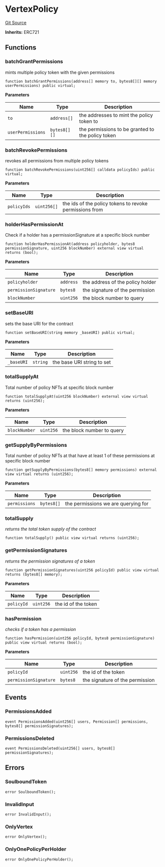 # VertexPolicy
[Git Source](https://github.com/llama-community/vertex-v1/blob/03d08e6c7301e4733b286ff6b820e92b844b5f79/src/policy/VertexPolicy.sol)

**Inherits:**
ERC721


## Functions
### batchGrantPermissions

mints multiple policy token with the given permissions


```solidity
function batchGrantPermissions(address[] memory to, bytes8[][] memory userPermissions) public virtual;
```
**Parameters**

|Name|Type|Description|
|----|----|-----------|
|`to`|`address[]`|the addresses to mint the policy token to|
|`userPermissions`|`bytes8[][]`|the permissions to be granted to the policy token|


### batchRevokePermissions

revokes all permissions from multiple policy tokens


```solidity
function batchRevokePermissions(uint256[] calldata policyIds) public virtual;
```
**Parameters**

|Name|Type|Description|
|----|----|-----------|
|`policyIds`|`uint256[]`|the ids of the policy tokens to revoke permissions from|


### holderHasPermissionAt

Check if a holder has a permissionSignature at a specific block number


```solidity
function holderHasPermissionAt(address policyholder, bytes8 permissionSignature, uint256 blockNumber) external view virtual returns (bool);
```
**Parameters**

|Name|Type|Description|
|----|----|-----------|
|`policyholder`|`address`|the address of the policy holder|
|`permissionSignature`|`bytes8`|the signature of the permission|
|`blockNumber`|`uint256`|the block number to query|


### setBaseURI

sets the base URI for the contract


```solidity
function setBaseURI(string memory _baseURI) public virtual;
```
**Parameters**

|Name|Type|Description|
|----|----|-----------|
|`_baseURI`|`string`|the base URI string to set|


### totalSupplyAt

Total number of policy NFTs at specific block number


```solidity
function totalSupplyAt(uint256 blockNumber) external view virtual returns (uint256);
```
**Parameters**

|Name|Type|Description|
|----|----|-----------|
|`blockNumber`|`uint256`|the block number to query|


### getSupplyByPermissions

Total number of policy NFTs at that have at least 1 of these permissions at specific block number


```solidity
function getSupplyByPermissions(bytes8[] memory permissions) external view virtual returns (uint256);
```
**Parameters**

|Name|Type|Description|
|----|----|-----------|
|`permissions`|`bytes8[]`|the permissions we are querying for|


### totalSupply

*returns the total token supply of the contract*


```solidity
function totalSupply() public view virtual returns (uint256);
```

### getPermissionSignatures

*returns the permission signatures of a token*


```solidity
function getPermissionSignatures(uint256 policyId) public view virtual returns (bytes8[] memory);
```
**Parameters**

|Name|Type|Description|
|----|----|-----------|
|`policyId`|`uint256`|the id of the token|


### hasPermission

*checks if a token has a permission*


```solidity
function hasPermission(uint256 policyId, bytes8 permissionSignature) public view virtual returns (bool);
```
**Parameters**

|Name|Type|Description|
|----|----|-----------|
|`policyId`|`uint256`|the id of the token|
|`permissionSignature`|`bytes8`|the signature of the permission|


## Events
### PermissionsAdded

```solidity
event PermissionsAdded(uint256[] users, Permission[] permissions, bytes8[] permissionSignatures);
```

### PermissionsDeleted

```solidity
event PermissionsDeleted(uint256[] users, bytes8[] permissionSignatures);
```

## Errors
### SoulboundToken

```solidity
error SoulboundToken();
```

### InvalidInput

```solidity
error InvalidInput();
```

### OnlyVertex

```solidity
error OnlyVertex();
```

### OnlyOnePolicyPerHolder

```solidity
error OnlyOnePolicyPerHolder();
```

